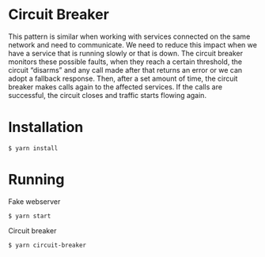 # Circuit Breaker

This pattern is similar when working with services connected on the same network and need to communicate. We need to reduce this impact when we have a service that is running slowly or that is down. The circuit breaker monitors these possible faults, when they reach a certain threshold, the circuit “disarms” and any call made after that returns an error or we can adopt a fallback response. Then, after a set amount of time, the circuit breaker makes calls again to the affected services. If the calls are successful, the circuit closes and traffic starts flowing again.

# Installation

```
$ yarn install
```

# Running

Fake webserver

```
$ yarn start
```

Circuit breaker

```
$ yarn circuit-breaker
```
